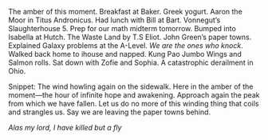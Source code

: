 The amber of this moment. Breakfast at Baker. Greek yogurt. Aaron the Moor in Titus Andronicus. Had lunch with Bill at Bart. Vonnegut’s Slaughterhouse 5\. Prep for our math midterm tomorrow. Bumped into Isabella at Hutch. The Waste Land by T.S Eliot. John Green’s paper towns. Explained Galaxy problems at the A-Level. *We are the ones who knock*. Walked back home to ihouse and napped. Kung Pao Jumbo Wings and Salmon rolls. Sat down with Zofie and Sophia. A catastrophic derailment in Ohio.

Snippet: The wind howling again on the sidewalk. Here in the amber of the moment—the hour of infinite hope and awakening. Approach again the peak from which we have fallen. Let us do no more of this winding thing that coils and strangles us. Say we are leaving the paper towns behind.

*Alas my lord, I have killed but a fly*